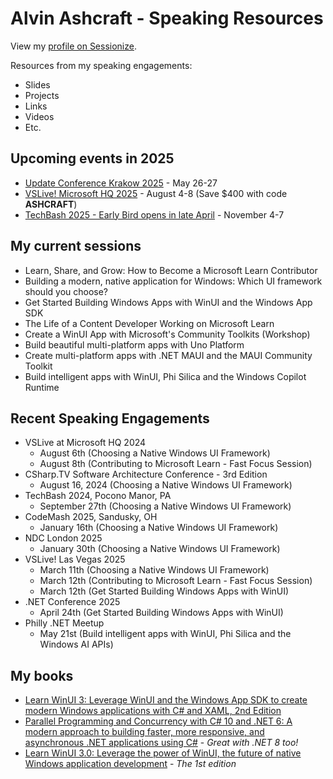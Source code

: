 # Alvin Ashcraft - Speaking Resources

View my [profile on Sessionize](https://sessionize.com/alvinashcraft/).

Resources from my speaking engagements:

- Slides
- Projects
- Links
- Videos
- Etc.

## Upcoming events in 2025

- [Update Conference Krakow 2025](https://krakow.updateconference.net/) - May 26-27
- [VSLive! Microsoft HQ 2025](https://vslive.com/events/microsofthq-2025/home.aspx) - August 4-8 (Save $400 with code **ASHCRAFT**)
- [TechBash 2025 - Early Bird opens in late April](https://techbash.com/) - November 4-7

## My current sessions

- Learn, Share, and Grow: How to Become a Microsoft Learn Contributor
- Building a modern, native application for Windows: Which UI framework should you choose?
- Get Started Building Windows Apps with WinUI and the Windows App SDK
- The Life of a Content Developer Working on Microsoft Learn
- Create a WinUI App with Microsoft's Community Toolkits (Workshop)
- Build beautiful multi-platform apps with Uno Platform
- Create multi-platform apps with .NET MAUI and the MAUI Community Toolkit
- Build intelligent apps with WinUI, Phi Silica and the Windows Copilot Runtime

## Recent Speaking Engagements

- VSLive at Microsoft HQ 2024
  - August 6th (Choosing a Native Windows UI Framework)
  - August 8th (Contributing to Microsoft Learn - Fast Focus Session)
- CSharp.TV Software Architecture Conference - 3rd Edition
  - August 16, 2024 (Choosing a Native Windows UI Framework)
- TechBash 2024, Pocono Manor, PA
  - September 27th (Choosing a Native Windows UI Framework)
- CodeMash 2025, Sandusky, OH
  - January 16th (Choosing a Native Windows UI Framework)
- NDC London 2025
  - January 30th (Choosing a Native Windows UI Framework)
- VSLive! Las Vegas 2025
  - March 11th (Choosing a Native Windows UI Framework)
  - March 12th (Contributing to Microsoft Learn - Fast Focus Session)
  - March 12th (Get Started Building Windows Apps with WinUI)
- .NET Conference 2025
  - April 24th (Get Started Building Windows Apps with WinUI)
- Philly .NET Meetup
  - May 21st (Build intelligent apps with WinUI, Phi Silica and the Windows AI APIs)

## My books

- [Learn WinUI 3: Leverage WinUI and the Windows App SDK to create modern Windows applications with C# and XAML, 2nd Edition](https://www.amazon.com/Learn-WinUI-Leverage-Windows-applications/dp/1805120069/)
- [Parallel Programming and Concurrency with C# 10 and .NET 6: A modern approach to building faster, more responsive, and asynchronous .NET applications using C#](https://www.amazon.com/Parallel-Programming-Concurrency-NET-asynchronous/dp/1803243678/) - *Great with .NET 8 too!*
- [Learn WinUI 3.0: Leverage the power of WinUI, the future of native Windows application development](https://www.amazon.com/Learn-WinUI-3-0-application-development/dp/1800208669/) - *The 1st edition*
